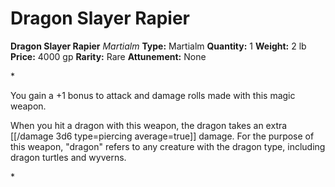 # Dragon Slayer Rapier

**Dragon Slayer Rapier**
_Martialm_
**Type:** Martialm
**Quantity:** 1
**Weight:** 2 lb
**Price:** 4000 gp
**Rarity:** Rare
**Attunement:** None

*<p>You gain a +1 bonus to attack and damage rolls made with this magic weapon.

When you hit a dragon with this weapon, the dragon takes an extra  [[/damage 3d6 type=piercing average=true]] damage. For the purpose of this weapon, "dragon" refers to any creature with the dragon type, including dragon turtles and wyverns.</p>*